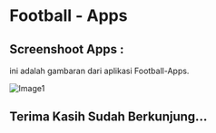 # Football - Apps

## Screenshoot Apps :

ini adalah gambaran dari aplikasi Football-Apps.

![Image1](https://i.ibb.co/wKy1Qmf/Untitled-1.png)

## Terima Kasih Sudah Berkunjung...
